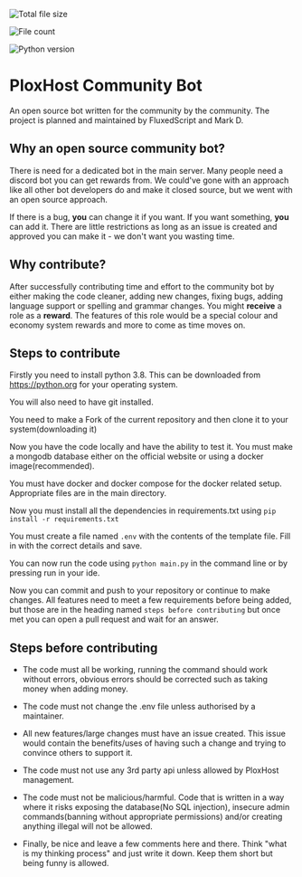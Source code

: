 ![Total file size](https://img.shields.io/github/languages/code-size/PloxHost-LLC/community-bot)

![File count](https://img.shields.io/github/directory-file-count/PloxHost-LLC/community-bot)

![Python version](https://img.shields.io/badge/python-v3.8-blue)

# PloxHost Community Bot

An open source bot written for the community by the community. The project is planned and maintained by FluxedScript and Mark D.

## Why an open source community bot?

There is need for a dedicated bot in the main server. Many people need a discord bot you can get rewards from. We could've gone with an approach like all other bot developers do and make it closed source, but we went with an open source approach.

If there is a bug, **you** can change it if you want. If you want something, **you** can add it. There are little restrictions as long as an issue is created and approved you can make it - we don't want you wasting time.

## Why contribute?

After successfully contributing time and effort to the community bot by either making the code cleaner, adding new changes, fixing bugs, adding language support or spelling and grammar changes. You might **receive** a role as a **reward**. The features of this role would be a special colour and economy system rewards and more to come as time moves on.

## Steps to contribute

Firstly you need to install python 3.8. This can be downloaded from https://python.org for your operating system.

You will also need to have git installed.

You need to make a Fork of the current repository and then clone it to your system(downloading it)

Now you have the code locally and have the ability to test it. You must make a mongodb database either on the official website or using a docker image(recommended).

You must have docker and docker compose for the docker related setup. Appropriate files are in the main directory.

Now you must install all the dependencies in requirements.txt using `pip install -r requirements.txt`

You must create a file named `.env` with the contents of the template file. Fill in with the correct details and save.

You can now run the code using `python main.py` in the command line or by pressing run in your ide.

Now you can commit and push to your repository or continue to make changes. All features need to meet a few requirements before being added, but those are in the heading named `steps before contributing` but once met you can open a pull request and wait for an answer.

## Steps before contributing

- The code must all be working, running the command should work without errors, obvious errors should be corrected such as taking money when adding money.

- The code must not change the .env file unless authorised by a maintainer.

- All new features/large changes must have an issue created. This issue would contain the benefits/uses of having such a change and trying to convince others to support it.

- The code must not use any 3rd party api unless allowed by PloxHost management.

- The code must not be malicious/harmful. Code that is written in a way where it risks exposing the database(No SQL injection), insecure admin commands(banning without appropriate permissions) and/or creating anything illegal will not be allowed.

- Finally, be nice and leave a few comments here and there. Think "what is my thinking process" and just write it down. Keep them short but being funny is allowed.

